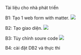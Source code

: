 Tài liệu cho nhà phát triển 




B1: Tạo 1 web form with matter.
<img src="https://scontent.fdad3-1.fna.fbcdn.net/v/t34.0-12/20136413_681194452065992_2030302805_n.png?oh=22d003e1ae0c82022f8473d43b49c9ad&oe=596CC738">

















B2: Tạo giao diện.
<img src="https://scontent.fdad3-1.fna.fbcdn.net/v/t35.0-12/20133307_681196485399122_594156034_o.png?oh=45303d0bd999d14886267ca45732674e&oe=596CAE1E">


















B3: Tùy chỉnh soure code 
<img src="https://scontent.fdad3-1.fna.fbcdn.net/v/t35.0-12/20133533_681196518732452_1640468359_o.png?oh=758b2c700201b630c6ccf309351acf8a&oe=596DD3DB">















B4: cài đặt DB2 và thực thi
    
